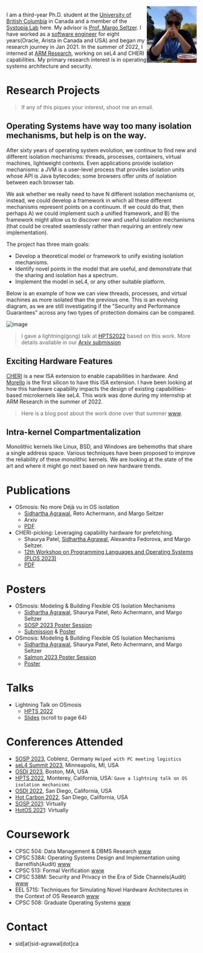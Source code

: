 <img src="profile-pic-square.jpg" alt="drawing" height="150"  align="right" >


I am a third-year Ph.D. student at the [University of British Columbia](https://www.cs.ubc.ca/) in Canada and a member of the [Systopia Lab](https://systopia.cs.ubc.ca/) here.
My advisor is [Prof. Margo Seltzer](https://www.seltzer.com/margo/).
I have worked as a [software engineer](https://www.linkedin.com/in/sidhartha-agrawal/) for eight years(Oracle, Arista in Canada and USA) and began my research journey in Jan 2021.
In the summer of 2022, I interned at [ARM Research](https://veracruz-project.github.io/),
working on seL4 and CHERI capabilities.
My primary research interest is in operating systems architecture and security.

<a id="org6d28e7e"></a>
# Research Projects

> If any of this piques your interest, shoot me an email.

## Operating Systems have way too many isolation mechanisms, but help is on the way.

After sixty years of operating system evolution, we continue to find new and different isolation mechanisms: threads, processes, containers, virtual machines, lightweight contexts.
Even applications provide isolation mechanisms: a JVM is a user-level process that provides isolation units whose API is Java bytecodes; some browsers offer units of isolation between each browser tab.

We ask whether we really need to have N different isolation mechanisms or, instead, we could develop a framework in which all these different mechanisms represent points on a continuum.
If we could do that, then perhaps A) we could implement such a unified framework, and B) the framework might allow us to discover new and useful isolation mechanisms (that could be created seamlessly rather than requiring an entirely new implementation).

The project has three main goals:
* Develop a theoretical model or framework to unify existing isolation mechanisms.
* Identify novel points in the model that are useful, and demonstrate that the sharing and isolation has a spectrum.
* Implement the model in seL4, or any other suitable platform.

Below is an example of how we can view threads, processes, and virtual machines as more isolated than the previous one.
This is an evolving diagram, as we are still investigating if the "Security and Performance Guarantees" across any two
types of protection domains can be compared.

![image](https://sid-agrawal.ca/images/isolation-spectrum.png)


> I gave a lightning(gong) talk at [HPTS2022](hpts.ws) based on this work. More details available in our [Arxiv submission](https://arxiv.org/abs/2309.09291)

## Exciting Hardware Features
[CHERI](https://www.cl.cam.ac.uk/research/security/ctsrd/cheri/) is a new ISA extension to enable capabilities in hardware.
And [Morello](https://www.arm.com/architecture/cpu/morello) is the first silicon to have this ISA extension.
I have been looking at how this hardware capability impacts the design of existing capabilities-based microkernels like seL4.
This work was done during my internship at ARM Research in the summer of 2022.

> Here is a blog post about the work done over that summer [www](https://sid-agrawal.ca/sel4,/cheri,/morello,/aarch64,/cheribsd/2023/01/01/seL4-CHERI.html).

## Intra-kernel Compartmentalization
Monolithic kernels like  Linux, BSD, and Windows are behemoths that share a single address space.
Various techniques have been proposed to improve the reliability of these monolithic kernels.
We are looking at the state of the art and where it might go next based on new hardware trends.

# Publications
* OSmosis: No more Déjà vu in OS isolation
    * <ins>Sidhartha Agrawal</ins>, Reto Achermann, and Margo Seltzer
    * Arxiv
    * [PDF](https://arxiv.org/abs/2309.09291)
* CHERI-picking: Leveraging capability hardware for prefetching.
    * Shaurya Patel,  <ins>Sidhartha Agrawal</ins>, Alexandra Fedorova, and Margo Seltzer.
    * [12th Workshop on Programming Languages and Operating Systems (PLOS 2023)](https://plos-workshop.org/2023/)
    * [PDF](https://dl.acm.org/doi/pdf/10.1145/3623759.3624553)

# Posters
* OSmosis: Modeling & Building Flexible OS Isolation Mechanisms
    * <ins>Sidhartha Agrawal</ins>, Shaurya Patel, Reto Achermann, and Margo Seltzer
    * [SOSP 2023 Poster Session](https://sosp2023.mpi-sws.org/cfpo.html)
    * [Submission](https://sid-agrawal.ca/OSmosis_SOSP_2023_Poster_Submission.pdf) & [Poster](https://sid-agrawal.ca/OSmosis_SOSP_2023_Poster.pdf)
* OSmosis: Modeling & Building Flexible OS Isolation Mechanisms
    * <ins>Sidhartha Agrawal</ins>, Shaurya Patel, Reto Achermann, and Margo Seltzer
    * [Salmon 2023 Poster Session](https://systopia.cs.ubc.ca/event)
    * [Poster](https://sid-agrawal.ca/OSmosis_Salmon_2023_Poster.pdf)

# Talks
* Lightning Talk on OSmosis
    * [HPTS 2022](http://www.hpts.ws/papers/2022/agenda.html)
    * [Slides](http://www.hpts.ws/papers/2022/HPTS-2022-Gong-Show.pdf) (scroll to page 64)


# Conferences Attended
* [SOSP 2023](https://sosp2023.mpi-sws.org/), Coblenz, Germany `Helped with PC meeting logistics`
* [seL4 Summit 2023](https://sel4.systems/Foundation/Summit/2023/), Minneapolis, MI, USA
* [OSDI 2023](https://www.usenix.org/conference/osdi23), Boston, MA, USA
* [HPTS 2022](http://hpts.ws/index.html), Monterey, California, USA: `Gave a lightning talk on OS isolation mechanisms`
* [OSDI 2022](https://www.usenix.org/conference/osdi22), San Diego, California, USA
* [Hot Carbon 2022](https://hotcarbon.org/), San Diego, California, USA
* [SOSP 2021](https://sosp2021.mpi-sws.org/): Virtually
* [HotOS 2021](https://sigops.org/s/conferences/hotos/2021/): Virtually

<a id="org538e7d9"></a>
# Coursework
- CPSC 504: Data Management & DBMS Research [www](https://www.cs.ubc.ca/~rap/teaching/504/2022W2/index.shtml)
- CPSC 538A: Operating Systems Design and Implementation using Barrelfish(Audit) [www](<https://www.cs.ubc.ca/~achreto/teaching/538/>)
- CPSC 513: Formal Verification [www](<https://www.cs.ubc.ca/~ajh/courses/cpsc513/index.html>)
- CPSC 538M: Security and Privacy in the Era of Side Channels(Audit) [www](<https://aasthakm.github.io/courses/cpsc538m.html>)
- EEL 571S: Techniques for Simulating Novel Hardware Architectures in the Context of OS Research [www](<https://docs.google.com/document/d/1EAniq36LdA8tReo9KYm-bTFcrvbMwkutUSN8KiLYIiU/edit#heading=h.bdy4i2cqmbbn>)
- CPSC 508: Graduate Operating Systems [www](<https://www.seltzer.com/margo/teaching/CS508.21/index.html>)

<a id="org2825255"></a>
# Contact
-   sid[at]sid-agrawal[dot]ca

